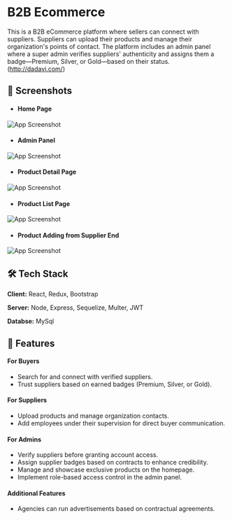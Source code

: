 
# B2B Ecommerce

This is a B2B eCommerce platform where sellers can connect with suppliers. Suppliers can upload their products and manage their organization's points of contact. The platform includes an admin panel where a super admin verifies suppliers' authenticity and assigns them a badge—Premium, Silver, or Gold—based on their status.
(http://dadavi.com/)

## 🚀 Screenshots
- #### Home Page
![App Screenshot](https://raw.githubusercontent.com/zahid0033/B2B-Ecommerce/refs/heads/master/Project%20Screenshot/chrome-capture.png)
- #### Admin Panel
![App Screenshot](https://raw.githubusercontent.com/zahid0033/B2B-Ecommerce/refs/heads/master/Project%20Screenshot/Screenshot%202025-02-17%20170628.png)

- #### Product Detail Page
![App Screenshot](https://raw.githubusercontent.com/zahid0033/B2B-Ecommerce/refs/heads/master/Project%20Screenshot/chrome-capture%20(2).png)

- #### Product List Page
![App Screenshot](https://raw.githubusercontent.com/zahid0033/B2B-Ecommerce/refs/heads/master/Project%20Screenshot/chrome-capture%20(1).png)

- #### Product Adding from Supplier End
![App Screenshot](https://raw.githubusercontent.com/zahid0033/B2B-Ecommerce/refs/heads/master/Project%20Screenshot/Screenshot%202025-02-17%20170201.png)


## 🛠 Tech Stack
**Client:** React, Redux, Bootstrap

**Server:** Node, Express, Sequelize, Multer, JWT

**Databse:** MySql

## 🧩 Features

#### For Buyers
- Search for and connect with verified suppliers.
- Trust suppliers based on earned badges (Premium, Silver, or Gold).
#### For Suppliers
- Upload products and manage organization contacts.
- Add employees under their supervision for direct buyer communication.
#### For Admins
- Verify suppliers before granting account access.
- Assign supplier badges based on contracts to enhance credibility.
- Manage and showcase exclusive products on the homepage.
- Implement role-based access control in the admin panel.
#### Additional Features
- Agencies can run advertisements based on contractual agreements.
